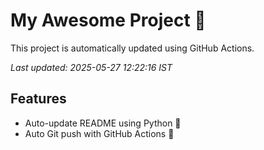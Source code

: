 # My Awesome Project 🚀

This project is automatically updated using GitHub Actions.

_Last updated: 2025-05-27 12:22:16 IST_

## Features
- Auto-update README using Python 🐍
- Auto Git push with GitHub Actions 🤖
